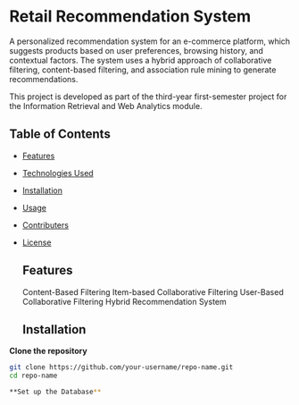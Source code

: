 # Retail Recommendation System

A personalized recommendation system for an e-commerce platform, which suggests products based on user preferences, browsing history, and contextual factors. The system uses a hybrid approach of collaborative filtering, content-based filtering, and association rule mining to generate recommendations.

This project is developed as part of the third-year first-semester project for the Information Retrieval and Web Analytics module.

## Table of Contents

- [Features](#features)
- [Technologies Used](#technologies-used)
- [Installation](#installation)
- [Usage](#usage)
- [Contributers](#contributers)
- [License](#license)

  ## Features

  Content-Based Filtering
  Item-based Collaborative Filtering
  User-Based Collaborative Filtering
  Hybrid Recommendation System

  ## Installation
  
**Clone the repository**
  ```bash
  git clone https://github.com/your-username/repo-name.git
  cd repo-name

**Set up the Database**

  
